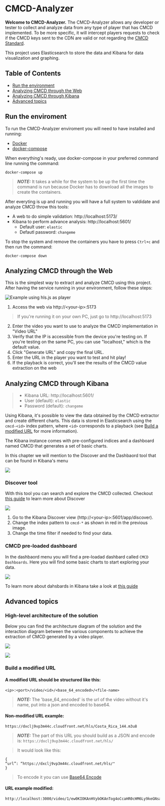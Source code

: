 # CMCD-Analyzer

**Welcome to CMCD-Analyzer.**
The CMCD-Analyzer allows any developer or tester to collect and analyze data from any type of player that has CMCD implemented. To be more specific, it will intercept players requests to check if the CMCD keys sent to the CDN are valid or not regarding the [CMCD Standard](https://cdn.cta.tech/cta/media/media/resources/standards/pdfs/cta-5004-final.pdf). 

This project uses Elasticsearch to store the data and Kibana for data visualization and graphing.

## Table of Contents

* [Run the environment](#Run-the-environment)
* [Analyzing CMCD through the Web](#Analyzing-CMCD-through-the-Web)
* [Analyzing CMCD through Kibana](#Analyzing-CMCD-through-Kibana)
* [Advanced topics](#Advanced-topics)

## Run the enviroment
To run the CMCD-Analyzer enviroment you will need to have installed and running:

- [Docker](https://docs.docker.com/get-docker/)
- [docker-compose](https://docs.docker.com/compose/install/)  

When everything's ready, use docker-compose in your preferred command line running the command:

````
docker-compose up
````

>  **_NOTE:_** It takes a while for the system to be up the first time the command is run because Docker has to download all the images to create the containers.

After everyting is up and running you will have a full system to valdidate and analyze CMCD throw this tools:
* A web to do simple validation: http://localhost:5173/
* Kibana to perform advance analysis: http://localhost:5601/
  * Default user: `elastic`
  * Defautl password: `changeme`

To stop the system and remove the containers you have to press `Ctrl+c` and then run the command:

````
docker-compose down
````

## Analyzing CMCD through the Web
This is the simplest way to extract and analyze CMCD using this project. After having the service running in your environment, follow these steps:

![Example using hls.js as player](docs/web-example.gif)

1. Access the web via http://\<your-ip>:5173
> If you're running it on your own PC, just go to http://localhost:5173

2. Enter the video you want to use to analyze the CMCD implementation in "Video URL"
3. Verify that the IP is accessible from the device you're testing on. If you're testing on the same PC, you can use "localhost," which is the default value.
4. Click "Generate URL" and copy the final URL.
5. Enter the URL in the player you want to test and hit play!
6. If the playback is correct, you'll see the results of the CMCD value extraction on the web


## Analyzing CMCD through Kibana

>* Kibana URL: http://localhost:5601/
>* User (default): `elastic`
>* Password (default): `changeme`

Using Kibana, it's possible to view the data obtained by the CMCD extractor and create different charts. This data is stored in Elasticsearch using the `cmcd-<id>` index pattern, where `<id>` corresponds to a playback (see [Build a modified URL](#build-a-modified-url) for more information).

The Kibana instance comes with pre-configured indices and a dashboard named CMCD that generates a set of basic charts.

In this chapter we will mention to the Discover and the Dashbaord tool that can be found in Kibana's menu

![](docs/kibana-menu.png)

### Discover tool
With this tool you can search and explore the CMCD collected. Checkout [this guide](https://www.elastic.co/guide/en/kibana/current/discover.html) to learn more about Discover

![](docs/kibana-discover.png)


1. Go to the Kibana Discover view (http://\<your-ip>:5601/app/discover).
2. Change the index pattern to `cmcd-*` as shown in red in the previous image.
3. Change the time filter if needed to find your data.

### CMCD pre-loaded dashboard
In the dashbaord menu you will find a pre-loadad dashbard called `CMCD Dashboards`. Here you will find some basic charts to start exploring your data.

![](docs/kibana-dashboard.png)

To learn more about dahsbards in Kibana take a look at [this guide](https://www.elastic.co/guide/en/kibana/current/dashboard.html) 
## Advanced topics
### High-level architecture of the solution
Below you can find the architecture diagram of the solution and the interaction diagram between the various components to achieve the extraction of CMCD generated by a video player.

![](docs/CMCD%20Analizer-Diagrams.drawio.png)


![](docs/CMCD%20Analizer-M3_%20Player%20flow.drawio.png)

### Build a modified URL
#### A modified URL should be structured like this:

````
<ip>:<port>/video/<id>/<base_64_encoded>/<file-name>
````

>  **_NOTE:_** The 'base_64_encoded' is the url of the video without it's name, put into a json and encoded to base64.

#### Non-modified URL example:
````
https://dxclj9vp3m44c.cloudfront.net/hls/Costa_Rica_144.m3u8

````

>  **_NOTE:_** The part of this URL you should build as a JSON and encode is: ````https://dxclj9vp3m44c.cloudfront.net/hls/````

>It would look like this:

```
{
“url”: “https://dxclj9vp3m44c.cloudfront.net/hls/"
}
```

> To encode it you can use [Base64 Encode](https://www.base64encode.org/)

#### URL example modified:

```
http://localhost:3000/video/1/ew0KIOKAnHVybOKAnTog4oCcaHR0cHM6Ly9keGNsajl2cDNtNDRjLmNsb3VkZnJvbnQubmV0L2hscyINCn0=/Costa_Rica_144.m3u8
```

